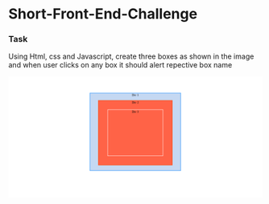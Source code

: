 # Short-Front-End-Challenge

### Task 
Using Html, css and Javascript, create three boxes as shown in the image and when user clicks on any box it should alert repective box name

![](Images/Screenshot_2018-12-02%20Short%20Test.png)
